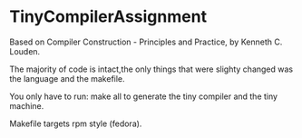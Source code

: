 # TinyCompilerAssignment

Based on Compiler Construction - Principles and Practice, by Kenneth C. Louden.

The majority of code is intact,the only things that were slighty changed was the language and the makefile.

You only have to run: make all to generate the tiny compiler and the tiny machine.

Makefile targets rpm style (fedora).
